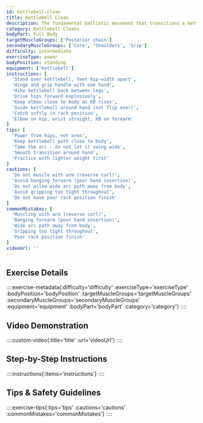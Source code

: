 ```yaml
---
id: kettlebell-clean
title: Kettlebell Clean
description: The fundamental ballistic movement that transitions a kettlebell from ground to rack position using explosive hip power, essential for loading the rack position efficiently and safely.
category: Kettlebell Cleans
bodyPart: Full Body
targetMuscleGroups: ['Posterior chain']
secondaryMuscleGroups: ['Core', 'Shoulders', 'Grip']
difficulty: intermediate
exerciseType: power
bodyPosition: standing
equipment: ['Kettlebell']
instructions: [
  'Stand over kettlebell, feet hip-width apart',
  'Hinge and grip handle with one hand',
  'Hike kettlebell back between legs',
  'Drive hips forward explosively',
  'Keep elbow close to body as KB rises',
  'Guide kettlebell around hand (not flip over)',
  'Catch softly in rack position',
  'Elbow on hip, wrist straight, KB on forearm'
]
tips: [
  'Power from hips, not arms',
  'Keep kettlebell path close to body',
  'Tame the arc - do not let it swing wide',
  'Smooth transition around hand',
  'Practice with lighter weight first'
]
cautions: [
  'Do not muscle with arm (reverse curl)',
  'Avoid banging forearm (poor hand insertion)',
  'Do not allow wide arc path away from body',
  'Avoid gripping too tight throughout',
  'Do not have poor rack position finish'
]
commonMistakes: [
  'Muscling with arm (reverse curl)',
  'Banging forearm (poor hand insertion)',
  'Wide arc path away from body',
  'Gripping too tight throughout',
  'Poor rack position finish'
]
videoUrl: ''
---
```


## Exercise Details

::::exercise-metadata{:difficulty='difficulty' :exerciseType='exerciseType' :bodyPosition='bodyPosition' :targetMuscleGroups='targetMuscleGroups' :secondaryMuscleGroups='secondaryMuscleGroups' :equipment='equipment' :bodyPart='bodyPart' :category='category'}
::::

## Video Demonstration

::::custom-video{:title='title' :url='videoUrl'}
::::

## Step-by-Step Instructions

::::instructions{:items='instructions'}
::::

## Tips & Safety Guidelines

::::exercise-tips{:tips='tips' :cautions='cautions' :commonMistakes='commonMistakes'}
::::
